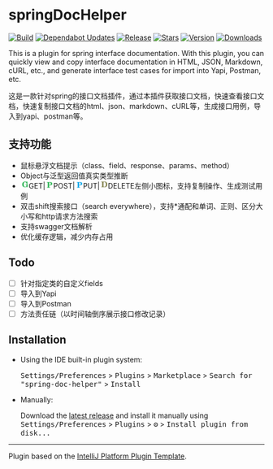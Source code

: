 # springDocHelper
[![Build](https://github.com/OptimisticGeek/spring-doc-helper/actions/workflows/build.yml/badge.svg)](https://github.com/OptimisticGeek/spring-doc-helper/actions/workflows/build.yml)
[![Dependabot Updates](https://github.com/OptimisticGeek/spring-doc-helper/actions/workflows/dependabot/dependabot-updates/badge.svg?branch=main)](https://github.com/OptimisticGeek/spring-doc-helper/actions/workflows/dependabot/dependabot-updates)
[![Release](https://badgen.net/github/release/OptimisticGeek/spring-doc-helper)](https://github.com/OptimisticGeek/spring-doc-helper/releases)
[![Stars](https://badgen.net/github/stars/OptimisticGeek/spring-doc-helper)](https://github.com/OptimisticGeek/spring-doc-helper/releases)
[![Version](https://img.shields.io/jetbrains/plugin/v/23730-springdochelper)](https://plugins.jetbrains.com/plugin/23730-springdochelper)
[![Downloads](https://img.shields.io/jetbrains/plugin/d/23730-springdochelper)](https://plugins.jetbrains.com/plugin/23730-springdochelper)
  
<!-- Plugin description -->
This is a plugin for spring interface documentation. With this plugin, you can quickly view and copy interface documentation in HTML, JSON, Markdown, cURL, etc., and generate interface test cases for import into Yapi, Postman, etc.

这是一款针对spring的接口文档插件，通过本插件获取接口文档，快速查看接口文档，快速复制接口文档的html、json、markdown、cURL等，生成接口用例，导入到yapi、postman等。
## 支持功能
- 鼠标悬浮文档提示（class、field、response、params、method）
- Object与泛型返回值真实类型推断
- ![GET](https://raw.githubusercontent.com/OptimisticGeek/spring-doc-helper/main/src/main/resources/icon/method/GET.png)GET|![POST](https://raw.githubusercontent.com/OptimisticGeek/spring-doc-helper/main/src/main/resources/icon/method/POST.png)POST|![PUT](https://raw.githubusercontent.com/OptimisticGeek/spring-doc-helper/main/src/main/resources/icon/method/PUT.png)PUT|![DELETE](https://raw.githubusercontent.com/OptimisticGeek/spring-doc-helper/main/src/main/resources/icon/method/DELETE.png)DELETE左侧小图标，支持复制操作、生成测试用例
- 双击shift搜索接口（search everywhere），支持*通配和单词、正则、区分大小写和http请求方法搜索
- 支持swagger文档解析
- 优化缓存逻辑，减少内存占用

## Todo
- [ ] 针对指定类的自定义fields
- [ ] 导入到Yapi
- [ ] 导入到Postman
- [ ] 方法责任链（以时间轴倒序展示接口修改记录）
<!-- Plugin description end -->

## Installation

- Using the IDE built-in plugin system:
  
  <kbd>Settings/Preferences</kbd> > <kbd>Plugins</kbd> > <kbd>Marketplace</kbd> > <kbd>Search for "spring-doc-helper"</kbd> >
  <kbd>Install</kbd>
  
- Manually:

  Download the [latest release](https://github.com/OptimisticGeek/spring-doc-helper/releases/latest) and install it manually using
  <kbd>Settings/Preferences</kbd> > <kbd>Plugins</kbd> > <kbd>⚙️</kbd> > <kbd>Install plugin from disk...</kbd>
---
Plugin based on the [IntelliJ Platform Plugin Template][template].

[template]: https://github.com/JetBrains/intellij-platform-plugin-template
[docs:plugin-description]: https://plugins.jetbrains.com/docs/intellij/plugin-user-experience.html#plugin-description-and-presentation
